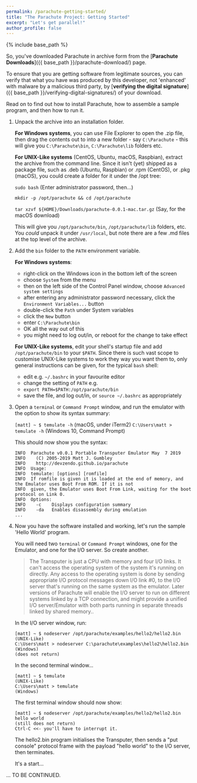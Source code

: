 ```yaml
---
permalink: /parachute-getting-started/
title: "The Parachute Project: Getting Started"
excerpt: "Let's get parallel!"
author_profile: false
---
```


{% include base_path %}

So, you've downloaded Parachute in archive form from the [**Parachute Downloads**]({{ base_path }}/parachute-download/)
page. 

To ensure that you are getting software from legitimate sources, you can verify that what you have was produced by this
developer, not 'enhanced' with malware by a malicious third party, by 
[**verifying the digital signature**]({{ base_path }}/verifying-digital-signatures/) of your download.

Read on to find out how to install Parachute, how to assemble a sample program, and then how to run it.

1.  Unpack the archive into an installation folder.

    **For Windows systems**, you can use File Explorer to open the .zip file, then drag the contents out to
    into a new folder - say `C:\Parachute` - this will give you `C:\Parachute\bin`, `C:\Parachute\lib` folders etc.

    **For UNIX-Like systems** (CentOS, Ubuntu, macOS, Raspbian), extract the archive from the command line.
    Since it isn't (yet) shipped as a package file, such as .deb (Ubuntu, Raspbian) or .rpm (CentOS),
    or .pkg (macOS), you could create a folder for it under the /opt tree:
    
    `sudo bash` (Enter administrator password, then...)
    
    `mkdir -p /opt/parachute && cd /opt/parachute`
    
    `tar xzvf ${HOME}/Downloads/parachute-0.0.1-mac.tar.gz` (Say, for the macOS download)
    
    This will give you `/opt/parachute/bin`, `/opt/parachute/lib` folders, etc.
    You _could_ unpack it under `/usr/local`, but note there are a few .md files at the top level of the archive.
    
2.  Add the `bin` folder to the `PATH` environment variable.

    **For Windows systems**: 
       * right-click on the Windows icon in the bottom left of the screen
       * choose `System` from the menu
       * then on the left side of the Control Panel window, choose `Advanced system settings`
       * after entering any administrator password necessary, click the `Environment Variables...` button
       * double-click the `Path` under System variables
       * click the `New` button
       * enter `C:\Parachute\bin`
       * OK all the way out of this
       * you might need to log out/in, or reboot for the change to take effect
       
    **For UNIX-Like systems**, edit your shell's startup file and add `/opt/parachute/bin` to your `$PATH`.
    Since there is such vast scope to customise UNIX-Like systems to work they way you want them to, only
    general instructions can be given, for the typical `bash` shell:
       * edit e.g. `~/.bashrc` in your favourite editor
       * change the setting of `PATH` e.g.
       * `export PATH=$PATH:/opt/parachute/bin`
       * save the file, and log out/in, or `source ~/.bashrc` as appropriately
       
3.  Open a `terminal` or `Command Prompt` window, and run the emulator with the option to show its syntax summary:

    `[matt] ~ $ temulate -h` (macOS, under iTerm2)
    `C:\Users\matt > temulate -h` (Windows 10, Command Prompt)
    
    This should now show you the syntax:
    ```
    INFO  Parachute v0.0.1 Portable Transputer Emulator May  7 2019
    INFO    (C) 2005-2019 Matt J. Gumbley
    INFO    http://devzendo.github.io/parachute
    INFO  Usage:
    INFO  temulate: [options] [romfile]
    INFO  If romfile is given it is loaded at the end of memory, and the Emulator uses Boot From ROM. If it is not
    INFO  given, the Emulator uses Boot From Link, waiting for the boot protocol on Link 0.
    INFO  Options:
    INFO    -c    Displays configuration summary
    INFO    -da   Enables disassembly during emulation
    ...
    ```
    
4.  Now you have the software installed and working, let's run the sample 'Hello World' program.

    You will need two `terminal` or `Command Prompt` windows, one for the Emulator, and one for the I/O server. 
    So create another. 
    
    > The Transputer is just a CPU with memory and four I/O links. It can't access the operating
    > system of the system it's running on directly. Any access to the operating system is done by sending appropriate
    > I/O protocol messages down I/O link #0, to the I/O server that's running on the same system as the emulator.
    > Later versions of Parachute will enable the I/O server to run on different systems linked by a TCP connection,
    > and might provide a unified I/O server/Emulator with both parts running in separate threads linked by shared
    > memory..
    
    In the I/O server window, run:
    
    ```
    [matt] ~ $ nodeserver /opt/parachute/examples/hello2/hello2.bin        (UNIX-Like)
    C:\Users\matt > nodeserver C:\parachute\examples\hello2\hello2.bin     (Windows)
    (does not return)
    ```
    
    In the second terminal window...
    ```
    [matt] ~ $ temulate                                                    (UNIX-Like)
    C:\Users\matt > temulate                                               (Windows)
    ```
    
    The first terminal window should now show:
    ```
    [matt] ~ $ nodeserver /opt/parachute/examples/hello2/hello2.bin
    hello world
    (still does not return)
    Ctrl-C <<- you'll have to interrupt it.
    ```

    The hello2.bin program initialises the Transputer, then sends a "put console" protocol frame with the payload
    "hello world" to the I/O server, then terminates. 
    
    It's a start...
    
... TO BE CONTINUED. 
